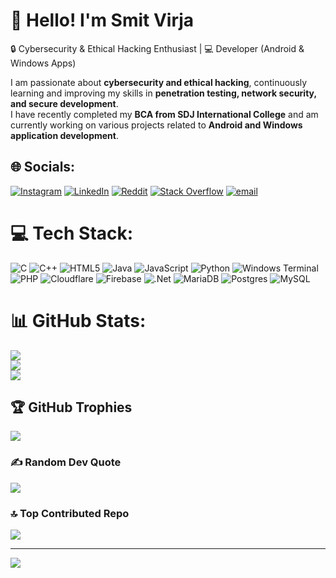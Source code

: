 # 💫 Hello! I'm Smit Virja  
🔒 Cybersecurity & Ethical Hacking Enthusiast | 💻 Developer (Android & Windows Apps)  

I am passionate about **cybersecurity and ethical hacking**, continuously learning and improving my skills in **penetration testing, network security, and secure development**.  
I have recently completed my **BCA from SDJ International College** and am currently working on various projects related to **Android and Windows application development**.


## 🌐 Socials:
[![Instagram](https://img.shields.io/badge/Instagram-%23E4405F.svg?logo=Instagram&logoColor=white)](https://instagram.com/smit24x7) [![LinkedIn](https://img.shields.io/badge/LinkedIn-%230077B5.svg?logo=linkedin&logoColor=white)](https://linkedin.com/in/Smit-virja) [![Reddit](https://img.shields.io/badge/Reddit-%23FF4500.svg?logo=Reddit&logoColor=white)](https://reddit.com/user/Smit4524) [![Stack Overflow](https://img.shields.io/badge/-Stackoverflow-FE7A16?logo=stack-overflow&logoColor=white)](https://stackoverflow.com/users/18501284) [![email](https://img.shields.io/badge/Email-D14836?logo=gmail&logoColor=white)](mailto:smitvirja24@gmail.com) 

# 💻 Tech Stack:
![C](https://img.shields.io/badge/c-%2300599C.svg?style=for-the-badge&logo=c&logoColor=white) ![C++](https://img.shields.io/badge/c++-%2300599C.svg?style=for-the-badge&logo=c%2B%2B&logoColor=white) ![HTML5](https://img.shields.io/badge/html5-%23E34F26.svg?style=for-the-badge&logo=html5&logoColor=white) ![Java](https://img.shields.io/badge/java-%23ED8B00.svg?style=for-the-badge&logo=openjdk&logoColor=white) ![JavaScript](https://img.shields.io/badge/javascript-%23323330.svg?style=for-the-badge&logo=javascript&logoColor=%23F7DF1E) ![Python](https://img.shields.io/badge/python-3670A0?style=for-the-badge&logo=python&logoColor=ffdd54) ![Windows Terminal](https://img.shields.io/badge/Windows%20Terminal-%234D4D4D.svg?style=for-the-badge&logo=windows-terminal&logoColor=white) ![PHP](https://img.shields.io/badge/php-%23777BB4.svg?style=for-the-badge&logo=php&logoColor=white) ![Cloudflare](https://img.shields.io/badge/Cloudflare-F38020?style=for-the-badge&logo=Cloudflare&logoColor=white) ![Firebase](https://img.shields.io/badge/firebase-%23039BE5.svg?style=for-the-badge&logo=firebase) ![.Net](https://img.shields.io/badge/.NET-5C2D91?style=for-the-badge&logo=.net&logoColor=white) ![MariaDB](https://img.shields.io/badge/MariaDB-003545?style=for-the-badge&logo=mariadb&logoColor=white) ![Postgres](https://img.shields.io/badge/postgres-%23316192.svg?style=for-the-badge&logo=postgresql&logoColor=white) ![MySQL](https://img.shields.io/badge/mysql-4479A1.svg?style=for-the-badge&logo=mysql&logoColor=white)
# 📊 GitHub Stats:
![](https://github-readme-stats.vercel.app/api?username=smitvirja&theme=dark&hide_border=true&include_all_commits=true&count_private=true)<br/>
![](https://github-readme-streak-stats.herokuapp.com/?user=smitvirja&theme=dark&hide_border=true)<br/>
![](https://github-readme-stats.vercel.app/api/top-langs/?username=smitvirja&theme=dark&hide_border=true&include_all_commits=true&count_private=true&layout=compact)

## 🏆 GitHub Trophies
![](https://github-profile-trophy.vercel.app/?username=smitvirja&theme=radical&no-frame=false&no-bg=true&margin-w=4)

### ✍️ Random Dev Quote
![](https://quotes-github-readme.vercel.app/api?type=horizontal&theme=tokyonight)

### 🔝 Top Contributed Repo
![](https://github-contributor-stats.vercel.app/api?username=smitvirja&limit=5&theme=dark&combine_all_yearly_contributions=true)

---
[![](https://visitcount.itsvg.in/api?id=smitvirja&icon=0&color=0)](https://visitcount.itsvg.in)

<!-- Proudly created with GPRM ( https://gprm.itsvg.in ) -->

